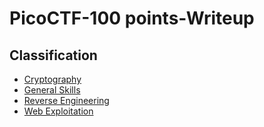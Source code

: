 # PicoCTF-100 points-Writeup

## Classification


* [Cryptography](https://github.com/stktgthb/picoCTF-100points-writeup/tree/main/Cryptography)
* [General Skills](https://github.com/stktgthb/picoCTF-100points-writeup/tree/main/General%20Skills
)
* [Reverse Engineering](https://github.com/stktgthb/picoCTF-100points-writeup/tree/main/Reverse%20Engineering
)
* [Web Exploitation](https://github.com/stktgthb/picoCTF-100points-writeup/tree/main/Web%20Exploitation)

